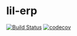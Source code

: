 # lil-erp
[![Build Status](https://travis-ci.org/thebearingedge/lil-erp.svg)](https://travis-ci.org/thebearingedge/lil-erp)
[![codecov](https://codecov.io/gh/thebearingedge/lil-erp/branch/master/graph/badge.svg)](https://codecov.io/gh/thebearingedge/lil-erp)
